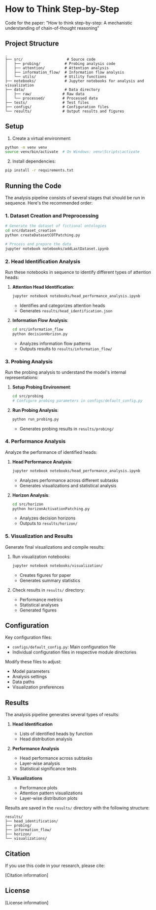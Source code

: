 # How to Think Step-by-Step

Code for the paper: "How to think step-by-step: A mechanistic understanding of chain-of-thought reasoning"

## Project Structure

```
.
├── src/                    # Source code
│   ├── probing/           # Probing analysis code
│   ├── attention/         # Attention analysis
│   ├── information_flow/  # Information flow analysis
│   └── utils/             # Utility functions
├── notebooks/             # Jupyter notebooks for analysis and visualization
├── data/                  # Data directory
│   ├── raw/              # Raw data
│   └── processed/        # Processed data
├── tests/                # Test files
├── configs/              # Configuration files
└── results/              # Output results and figures
```

## Setup

1. Create a virtual environment:
```bash
python -m venv venv
source venv/bin/activate  # On Windows: venv\Scripts\activate
```

2. Install dependencies:
```bash
pip install -r requirements.txt
```

## Running the Code

The analysis pipeline consists of several stages that should be run in sequence. Here's the recommended order:

### 1. Dataset Creation and Preprocessing
```bash
# Generate the dataset of fictional ontologies
cd src/dataset_creation
python createDatasetCOTPatching.py

# Process and prepare the data
jupyter notebook notebooks/addLastDataset.ipynb
```

### 2. Head Identification Analysis

Run these notebooks in sequence to identify different types of attention heads:

1. **Attention Head Identification**:
   ```bash
   jupyter notebook notebooks/head_performance_analysis.ipynb
   ```
   - Identifies and categorizes attention heads
   - Generates `results/head_identification.json`

2. **Information Flow Analysis**:
   ```bash
   cd src/information_flow
   python decisionHorizon.py
   ```
   - Analyzes information flow patterns
   - Outputs results to `results/information_flow/`

### 3. Probing Analysis

Run the probing analysis to understand the model's internal representations:

1. **Setup Probing Environment**:
   ```bash
   cd src/probing
   # Configure probing parameters in configs/default_config.py
   ```

2. **Run Probing Analysis**:
   ```bash
   python run_probing.py
   ```
   - Generates probing results in `results/probing/`

### 4. Performance Analysis

Analyze the performance of identified heads:

1. **Head Performance Analysis**:
   ```bash
   jupyter notebook notebooks/head_performance_analysis.ipynb
   ```
   - Analyzes performance across different subtasks
   - Generates visualizations and statistical analysis

2. **Horizon Analysis**:
   ```bash
   cd src/horizon
   python horizonActivationPatching.py
   ```
   - Analyzes decision horizons
   - Outputs to `results/horizon/`

### 5. Visualization and Results

Generate final visualizations and compile results:

1. Run visualization notebooks:
   ```bash
   jupyter notebook notebooks/visualization/
   ```
   - Creates figures for paper
   - Generates summary statistics

2. Check results in `results/` directory:
   - Performance metrics
   - Statistical analyses
   - Generated figures

## Configuration

Key configuration files:

- `configs/default_config.py`: Main configuration file
- Individual configuration files in respective module directories

Modify these files to adjust:
- Model parameters
- Analysis settings
- Data paths
- Visualization preferences

## Results

The analysis pipeline generates several types of results:

1. **Head Identification**
   - Lists of identified heads by function
   - Head distribution analysis

2. **Performance Analysis**
   - Head performance across subtasks
   - Layer-wise analysis
   - Statistical significance tests

3. **Visualizations**
   - Performance plots
   - Attention pattern visualizations
   - Layer-wise distribution plots

Results are saved in the `results/` directory with the following structure:
```
results/
├── head_identification/
├── probing/
├── information_flow/
├── horizon/
└── visualizations/
```

## Citation

If you use this code in your research, please cite:

[Citation information]

## License

[License information]
